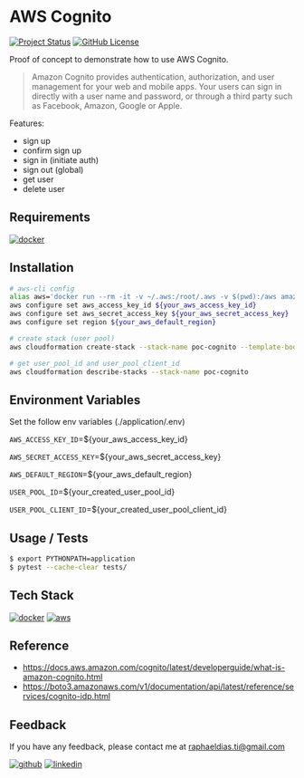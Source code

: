 # AWS Cognito

[![Project Status](https://img.shields.io/static/v1?label=project%20status&message=complete&color=success&style=flat-square)](#)
[![GitHub License](https://img.shields.io/github/license/raphaelbh/aws-cognito?style=flat-square)](#)

Proof of concept to demonstrate how to use AWS Cognito.

> Amazon Cognito provides authentication, authorization, and user management for your web and mobile apps. Your users can sign in directly with a user name and password, or through a third party such as Facebook, Amazon, Google or Apple.

Features:
- sign up
- confirm sign up
- sign in (initiate auth)
- sign out (global)
- get user
- delete user

## Requirements

[![docker](https://img.shields.io/badge/Docker-2CA5E0?style=for-the-badge&logo=docker&logoColor=white)](https://www.docker.com/)

## Installation

```bash
# aws-cli config
alias aws='docker run --rm -it -v ~/.aws:/root/.aws -v $(pwd):/aws amazon/aws-cli'
aws configure set aws_access_key_id ${your_aws_access_key_id}
aws configure set aws_secret_access_key ${your_aws_secret_access_key}
aws configure set region ${your_aws_default_region}

# create stack (user pool)
aws cloudformation create-stack --stack-name poc-cognito --template-body file://infrastructure/cloudformation/stack.yaml

# get user_pool_id and user_pool_client_id
aws cloudformation describe-stacks --stack-name poc-cognito
```
    
## Environment Variables

Set the follow env variables (./application/.env)

`AWS_ACCESS_KEY_ID`=${your_aws_access_key_id}

`AWS_SECRET_ACCESS_KEY`=${your_aws_secret_access_key}

`AWS_DEFAULT_REGION`=${your_aws_default_region}

`USER_POOL_ID`=${your_created_user_pool_id}

`USER_POOL_CLIENT_ID`=${your_created_user_pool_client_id}

## Usage / Tests

```bash
$ export PYTHONPATH=application 
$ pytest --cache-clear tests/
```

## Tech Stack

[![docker](https://img.shields.io/badge/Docker-2CA5E0?style=for-the-badge&logo=docker&logoColor=white)](https://www.docker.com/)
[![aws](https://img.shields.io/badge/Amazon_AWS-FF9900?style=for-the-badge&logo=amazonaws&logoColor=white)](https://aws.amazon.com/)

## Reference

- https://docs.aws.amazon.com/cognito/latest/developerguide/what-is-amazon-cognito.html
- https://boto3.amazonaws.com/v1/documentation/api/latest/reference/services/cognito-idp.html

## Feedback

If you have any feedback, please contact me at raphaeldias.ti@gmail.com

[![github](https://img.shields.io/badge/GitHub-100000?style=for-the-badge&logo=github&logoColor=white)](https://github.com/raphaelbh)
[![linkedin](https://img.shields.io/badge/LinkedIn-0077B5?style=for-the-badge&logo=linkedin&logoColor=white)](https://www.linkedin.com/in/raphaelbh/)